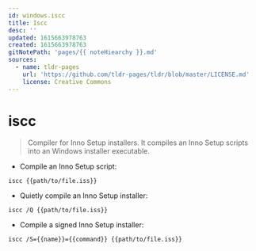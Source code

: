 ```yaml
---
id: windows.iscc
title: Iscc
desc: ''
updated: 1615663978763
created: 1615663978763
gitNotePath: 'pages/{{ noteHiearchy }}.md'
sources:
  - name: tldr-pages
    url: 'https://github.com/tldr-pages/tldr/blob/master/LICENSE.md'
    license: Creative Commons
---
```

# iscc

> Compiler for Inno Setup installers.
> It compiles an Inno Setup scripts into an Windows installer executable.

- Compile an Inno Setup script:

`iscc {{path/to/file.iss}}`

- Quietly compile an Inno Setup installer:

`iscc /Q {{path/to/file.iss}}`

- Compile a signed Inno Setup installer:

`iscc /S={{name}}={{command}} {{path/to/file.iss}}`

